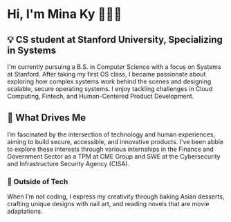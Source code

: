 # Hi, I'm Mina Ky 👩🏻‍💻

## 💡 CS student at Stanford University, Specializing in Systems
I'm currently pursuing a B.S. in Computer Science with a focus on Systems at Stanford. After taking my first OS class, I became passionate about exploring how complex systems work behind the scenes and designing scalable, secure operating systems. I enjoy tackling challenges in Cloud Computing, Fintech, and Human-Centered Product Development.
## 🌱 What Drives Me
I’m fascinated by the intersection of technology and human experiences, aiming to build secure, accessible, and innovative products. I've been abble to explore these interests through various internships in the Finance and Government Sector as a TPM at CME Group and SWE at the Cybersecurity and Infrastructure Security Agency (CISA).
### 🍰 Outside of Tech
When I’m not coding, I express my creativity through baking Asian desserts, crafting unique designs with nail art, and reading novels that are movie adaptations.
